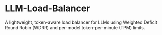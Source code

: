 # LLM-Load-Balancer
A lightweight, token-aware load balancer for LLMs using Weighted Deficit Round Robin (WDRR) and per-model token-per-minute (TPM) limits.
